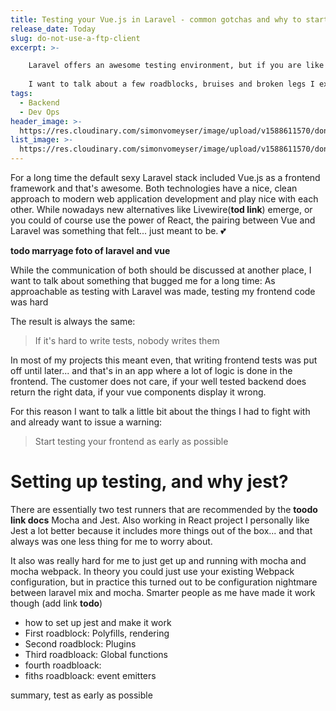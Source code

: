 ```yaml
---
title: Testing your Vue.js in Laravel - common gotchas and why to start as early as possible
release_date: Today
slug: do-not-use-a-ftp-client
excerpt: >-

    Laravel offers an awesome testing environment, but if you are like me and use Vue.js for much of the frontend, you most likely have big blindspot on your testing map
    
    I want to talk about a few roadblocks, bruises and broken legs I experienced while adding a vue testing layer to my applications
tags:
  - Backend
  - Dev Ops
header_image: >-
  https://res.cloudinary.com/simonvomeyser/image/upload/v1588611570/dont-use-ftp/dont-use-ftp-list-header-image.png
list_image: >-
  https://res.cloudinary.com/simonvomeyser/image/upload/v1588611570/dont-use-ftp/dont-use-ftp-list-header-image.png
---
```


For a long time the default sexy Laravel stack included Vue.js as a frontend framework and that's awesome. Both technologies have a nice, clean approach to modern web application development and play nice with each other. While nowadays new alternatives like Livewire(**tod link**) emerge, or you could of course use the power of React, the pairing between Vue and Laravel was something that felt... just meant to be. 💕

**todo marryage foto of laravel and vue** 

While the communication of both should be discussed at another place, I want to talk about something that bugged me for a long time: As approachable as testing with Laravel was made, testing my frontend code was hard

The result is always the same: 

> If it's hard to write tests, nobody writes them

In most of my projects this meant even, that writing frontend tests was put off until later... and that's in an app where a lot of logic is done in the frontend. The customer does not care, if your well tested backend does return the right data, if your vue components display it wrong.

For this reason I want to talk a little bit about the things I had to fight with and already want to issue a warning:

> Start testing your frontend as early as possible

# Setting up testing, and why jest?

There are essentially two test runners that are recommended by the **toodo link docs** Mocha and Jest. Also working in React project I personally like Jest a lot better because it includes more things out of the box... and that always was one less thing for me to worry about.

It also was really hard for me to just get up and running with mocha and mocha webpack. In theory you could just use your existing Webpack configuration, but in practice this turned out to be configuration nightmare between laravel mix and mocha. Smarter people as me have made it work though (add link **todo**)

- how to set up jest and make it work
- First roadblock: Polyfills, rendering
- Second roadblock: Plugins
- Third roadbloack: Global functions
- fourth roadbloack: 
- fiths roadbloack: event emitters

summary, test as early as possible




